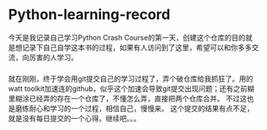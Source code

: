 # Python-learning-record
今天是我记录自己学习Python Crash Course的第一天，创建这个仓库的目的就是想记录下自己自学这本书的过程，如果有人访问到了这里，希望可以和你多多交流，向厉害的人学习。
###
就在刚刚，终于学会用git提交自己的学习过程了，弄个破仓库给我抓狂了。用的watt toolkit加速连的github，似乎这个加速会导致git提交出现问题；还有之前糊里糊涂已经弄的存在一个仓库了，不懂怎么弄，直接把两个仓库合并。
不过这也是磨练耐心和学习的一个过程，相信自己，慢慢来。
这个提交的结果有点不足，就是没有每日提交的一个心得。继续吧。。。
